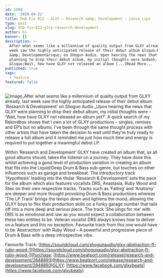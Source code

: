 ```yaml
---
id: 1088
date: '2020-04-22'
title: DnB Fix 012 - GLXY – Research &amp; Development - Loose Lips
type: post
slug: dnb-fix-012-glxy-research-development
author: 51
banner: []
description: >-
  After what seems like a millennium of quality output from GLXY already, last
  week saw the highly anticipated release of their debut album &lsquo;Research
  &amp; Development&rsquo; on Shogun Audio. Upon hearing the news that GLXY were
  planning to drop their debut album, my initial thoughts were &ndash;
  &lsquo;Wait, how have GLXY not released an album [...]Read More...
published: true
tags:
  - feature
featured: false
---
```

![image](../undefined)_After what seems like a millennium of quality output from GLXY already, last week saw the highly anticipated release of their debut album ‘Research & Development’ on Shogun Audio._Upon hearing the news that GLXY were planning to drop their debut album, my initial thoughts were – ‘Wait, how have GLXY not released an album yet?’. A quick search of my Rekordbox shows that I own a lot of GLXY productions – singles, remixes and EP’s but no albums. I’ve been through the same thought process with other artists that have taken the decision to wait until they’re truly ready to release a full album and it reminded me just how much time and energy is required to put together a meaningful debut LP.

Within ‘Research and Development’ GLXY have created an album that, as all good albums should, takes the listener on a journey. They have done this whilst achieving a good level of production variation in creating an album that fits into the Liquid/Deep Drum & Bass sub-genre, but touches on other influences such as garage and breakbeat. The introductory track ‘Hypothesis’ leading into the titular ‘Research & Development’ sets the pace for the album which also features vocalists DRS, Anastasia, Ruby Wood and Steo on their own respective tracks. Tracks such as ‘Falling’ and ‘Anatomy’ are deeper and more thought provoking Drum & Bass productions whereas ‘The LP Track’ brings the tempo down and lightens the mood, allowing the GLXY boys to flex their production skills on a funky garage number that tails off into a more deep and serious piece. The track ‘She sings for me’ with DRS is as emotional and raw as you would expect a collaboration between these two entities to be. Veteran vocalist DRS always knows how to deliver on a feature and this no exception. Favourite track from this one would have to be ‘Abstraction’ with Ruby Wood – A powerful and progressive piece of Drum & Bass with a deep introspective vibe.

Favourite Track: [https://soundcloud.com/shogunaudio/glxy-abstraction-ft-ruby-wood-1](https://soundcloud.com/shogunaudio/glxy-abstraction-ft-ruby-wood-1)Purchase: [https://www.beatport.com/release/research-and-development/2848893](https://www.beatport.com/release/research-and-development/2848893)GLXY: [https://www.facebook.com/glxybeats](https://www.facebook.com/glxybeats)